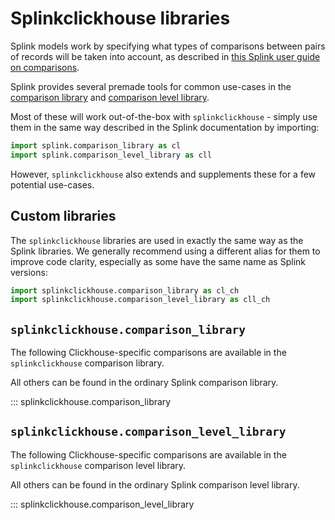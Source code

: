 # Splinkclickhouse libraries

Splink models work by specifying what types of comparisons between pairs of records will be taken into account, as described in [this Splink user guide on comparisons](https://moj-analytical-services.github.io/splink/topic_guides/comparisons/comparisons_and_comparison_levels.html).

Splink provides several premade tools for common use-cases in the [comparison library](https://moj-analytical-services.github.io/splink/api_docs/comparison_library.html) and [comparison level library](https://moj-analytical-services.github.io/splink/api_docs/comparison_level_library.html).

Most of these will work out-of-the-box with `splinkclickhouse` - simply use them in the same way described in the Splink documentation by importing:

```python
import splink.comparison_library as cl
import splink.comparison_level_library as cll
```

However, `splinkclickhouse` also extends and supplements these for a few potential use-cases.

## Custom libraries

The `splinkclickhouse` libraries are used in exactly the same way as the Splink libraries.
We generally recommend using a different alias for them to improve code clarity, especially as some have the same name as Splink versions:
```python
import splinkclickhouse.comparison_library as cl_ch
import splinkclickhouse.comparison_level_library as cll_ch
```

## `splinkclickhouse.comparison_library`

The following Clickhouse-specific comparisons are available in the `splinkclickhouse` comparison library.

All others can be found in the ordinary Splink comparison library.

::: splinkclickhouse.comparison_library


## `splinkclickhouse.comparison_level_library`

The following Clickhouse-specific comparisons are available in the `splinkclickhouse` comparison level library.

All others can be found in the ordinary Splink comparison level library.

::: splinkclickhouse.comparison_level_library